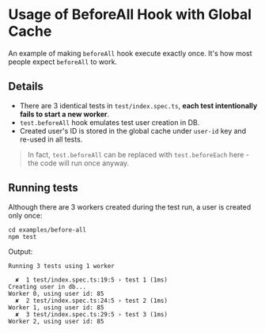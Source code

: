 # Usage of BeforeAll Hook with Global Cache

An example of making `beforeAll` hook execute exactly once.
It's how most people expect `beforeAll` to work.

## Details

- There are 3 identical tests in `test/index.spec.ts`, **each test intentionally fails to start a new worker**.
- `test.beforeAll` hook emulates test user creation in DB.
- Created user's ID is stored in the global cache under `user-id` key and re-used in all tests.

> In fact, `test.beforeAll` can be replaced with `test.beforeEach` here - the code will run once anyway.

## Running tests

Although there are 3 workers created during the test run, a user is created only once:
```
cd examples/before-all
npm test
```
Output:
```
Running 3 tests using 1 worker

  ✘  1 test/index.spec.ts:19:5 › test 1 (1ms)
Creating user in db...
Worker 0, using user id: 85
  ✘  2 test/index.spec.ts:24:5 › test 2 (1ms)
Worker 1, using user id: 85
  ✘  3 test/index.spec.ts:29:5 › test 3 (1ms)
Worker 2, using user id: 85
```
